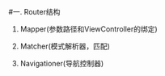 #一. Router结构

1. Mapper(参数路径和ViewController的绑定)
2. Matcher(模式解析器，匹配)
								 	
3. Navigationer(导航控制器) 
